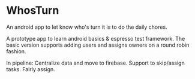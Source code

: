 # WhosTurn
An android app to let know who's turn it is to do the daily chores.

A prototype app to learn android basics & espresso test framework. The basic version supports adding users and assigns owners on a round robin fashion.

In pipeline:
Centralize data and move to firebase.
Support to skip/assign tasks.
Fairly assign.

